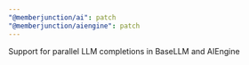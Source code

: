```yaml
---
"@memberjunction/ai": patch
"@memberjunction/aiengine": patch
---
```


Support for parallel LLM completions in BaseLLM and AIEngine

